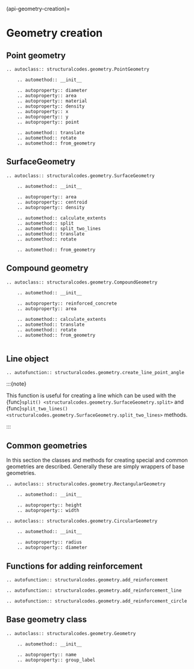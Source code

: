 (api-geometry-creation)=
# Geometry creation

## Point geometry

```{eval-rst}
.. autoclass:: structuralcodes.geometry.PointGeometry

    .. automethod:: __init__

    .. autoproperty:: diameter
    .. autoproperty:: area
    .. autoproperty:: material
    .. autoproperty:: density
    .. autoproperty:: x
    .. autoproperty:: y
    .. autoproperty:: point

    .. automethod:: translate
    .. automethod:: rotate
    .. automethod:: from_geometry

```

## SurfaceGeometry

```{eval-rst}
.. autoclass:: structuralcodes.geometry.SurfaceGeometry

    .. automethod:: __init__

    .. autoproperty:: area
    .. autoproperty:: centroid
    .. autoproperty:: density

    .. automethod:: calculate_extents
    .. automethod:: split
    .. automethod:: split_two_lines
    .. automethod:: translate
    .. automethod:: rotate

    .. automethod:: from_geometry

```

## Compound geometry

```{eval-rst}
.. autoclass:: structuralcodes.geometry.CompoundGeometry

    .. automethod:: __init__

    .. autoproperty:: reinforced_concrete
    .. autoproperty:: area

    .. automethod:: calculate_extents
    .. automethod:: translate
    .. automethod:: rotate
    .. automethod:: from_geometry


```

## Line object

```{eval-rst}
.. autofunction:: structuralcodes.geometry.create_line_point_angle

```

:::{note}

This function is useful for creating a line which can be used with the {func}`split() <structuralcodes.geometry.SurfaceGeometry.split>` and {func}`split_two_lines() <structuralcodes.geometry.SurfaceGeometry.split_two_lines>` methods.

:::

## Common geometries

In this section the classes and methods for creating special and common geometries are described. Generally these are simply wrappers of base geometries.

```{eval-rst}
.. autoclass:: structuralcodes.geometry.RectangularGeometry

    .. automethod:: __init__

    .. autoproperty:: height
    .. autoproperty:: width

```

```{eval-rst}
.. autoclass:: structuralcodes.geometry.CircularGeometry

    .. automethod:: __init__

    .. autoproperty:: radius
    .. autoproperty:: diameter

```

## Functions for adding reinforcement

```{eval-rst}
.. autofunction:: structuralcodes.geometry.add_reinforcement

```

```{eval-rst}
.. autofunction:: structuralcodes.geometry.add_reinforcement_line

```

```{eval-rst}
.. autofunction:: structuralcodes.geometry.add_reinforcement_circle

```

## Base geometry class

```{eval-rst}
.. autoclass:: structuralcodes.geometry.Geometry

    .. automethod:: __init__

    .. autoproperty:: name
    .. autoproperty:: group_label

```
